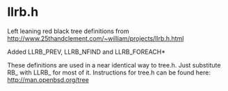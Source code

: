 # llrb.h
Left leaning red black tree definitions from http://www.25thandclement.com/~william/projects/llrb.h.html

Added LLRB_PREV, LLRB_NFIND and LLRB_FOREACH*

These definitions are used in a near identical way to tree.h.  Just substitute RB_ with LLRB_ for most of it.
Instructions for tree.h can be found here: http://man.openbsd.org/tree
